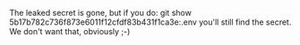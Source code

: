 The leaked secret is gone, but if you do:
git show 5b17b782c736f873e6011f12cfdf83b431f1ca3e:.env
you'll still find the secret. We don't want that, obviously ;-)
